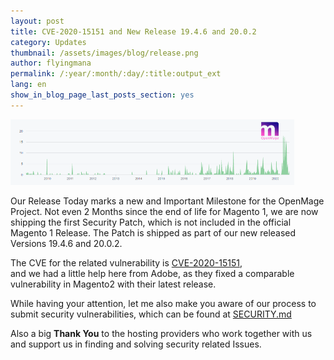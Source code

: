 ```yaml
---
layout: post
title: CVE-2020-15151 and New Release 19.4.6 and 20.0.2
category: Updates
thumbnail: /assets/images/blog/release.png
author: flyingmana
permalink: /:year/:month/:day/:title:output_ext
lang: en
show_in_blog_page_last_posts_section: yes
---
```


<img src="/images//posts/openmage_contributions_logo_2020_08.png" style="max-width:90%;"/>

Our Release Today marks a new and Important Milestone for the OpenMage Project.
Not even 2 Months since the end of life for Magento 1, we are now shipping the first Security Patch, which is not included in the official Magento 1 Release. 
The Patch is shipped as part of our new released Versions 19.4.6 and 20.0.2.

The CVE for the related vulnerability is [CVE-2020-15151](https://github.com/OpenMage/magento-lts/security/advisories/GHSA-crf2-xm6x-46p6),  
and we had a little help here from Adobe, as they fixed a comparable vulnerability in Magento2 with their latest release.

While having your attention, let me also make you aware of our process to submit security vulnerabilities, which can be found at [SECURITY.md](https://github.com/OpenMage/magento-lts/blob/1.9.4.x/SECURITY.md)   

Also a big **Thank You** to the hosting providers who work together with us and support us in finding and solving security related Issues.
